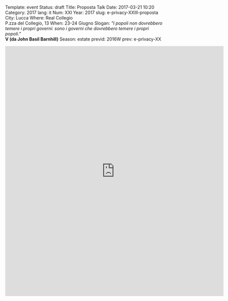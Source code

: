 Template: event
Status: draft
Title: Proposta Talk
Date: 2017-03-21 10:20
Category: 2017
lang: it
Num: XXI
Year: 2017
slug: e-privacy-XXIII-proposta
City: Lucca
Where: Real Collegio<br/>P.zza del Collegio, 13
When: 23-24 Giugno
Slogan: <i>"I popoli non dovrebbero temere i propri governi: sono i governi che dovrebbero temere i propri popoli."</i><br/><b>V (da John Basil Barnhill)</b>
Season: estate
previd: 2016W
prev: e-privacy-XX


<iframe src="https://docs.google.com/forms/d/e/1FAIpQLSeuRUSpctzp8DFLEVfanQDa3V6H6R1dCovqDCMYBw-qfjzjcQ/viewform?embedded=true" width="700" height="800" frameborder="0" marginheight="0" marginwidth="0">Caricamento in corso...</iframe>
